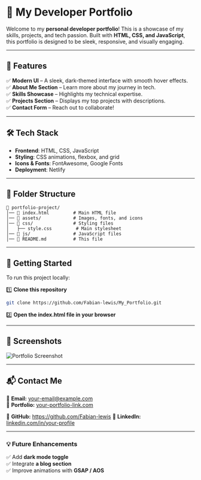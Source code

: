 # 🚀 My Developer Portfolio

Welcome to my **personal developer portfolio**! This is a showcase of my skills, projects, and tech passion. Built with **HTML, CSS, and JavaScript**, this portfolio is designed to be sleek, responsive, and visually engaging.

---

## 📌 Features
✅ **Modern UI** – A sleek, dark-themed interface with smooth hover effects.  
✅ **About Me Section** – Learn more about my journey in tech.  
✅ **Skills Showcase** – Highlights my technical expertise.  
✅ **Projects Section** – Displays my top projects with descriptions.  
✅ **Contact Form** – Reach out to collaborate!  

---

## 🛠️ Tech Stack
- **Frontend**: HTML, CSS, JavaScript  
- **Styling**: CSS animations, flexbox, and grid  
- **Icons & Fonts**: FontAwesome, Google Fonts  
- **Deployment**: Netlify  

---

## 📂 Folder Structure
```
📁 portfolio-project/
│── 📄 index.html         # Main HTML file  
│── 📁 assets/            # Images, fonts, and icons  
│── 📁 css/               # Styling files  
│   ├── style.css         # Main stylesheet  
│── 📁 js/                # JavaScript files 
│── 📄 README.md          # This file  
```

---

## 🚀 Getting Started
To run this project locally:

1️⃣ **Clone this repository**  
```bash
git clone https://github.com/Fabian-lewis/My_Portfolio.git
```
2️⃣ **Open the index.html file in your browser**  

---

## 📸 Screenshots
![Portfolio Screenshot](assets/portfolio-preview.png)  

---

## 📬 Contact Me
📧 **Email:** your-email@example.com  
🔗 **Portfolio:** [your-portfolio-link.com](#)  

🐙 **GitHub:** https://github.com/Fabian-lewis
💼 **LinkedIn:** [linkedin.com/in/your-profile](https://linkedin.com/)  

---

### 💡 Future Enhancements
✅ Add **dark mode toggle**  
✅ Integrate **a blog section**  
✅ Improve animations with **GSAP / AOS**  
